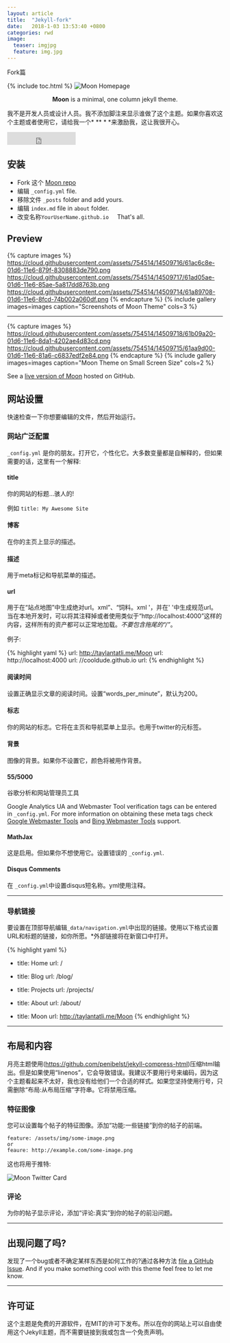 ```yaml
---
layout: article
title:  "Jekyll-fork"
date:   2018-1-03 13:53:40 +0800
categories: rwd
image:
  teaser: imgjpg
  feature: img.jpg
---
```

Fork篇

{% include toc.html %}
![Moon Homepage](https://cloud.githubusercontent.com/assets/754514/14509720/61c61058-01d6-11e6-93ab-0918515ecd56.png)    
    
<center><b>Moon</b> is a minimal, one column jekyll theme.</center>
     
 我不是开发人员或设计人员。我不添加脚注来显示谁做了这个主题。如果你喜欢这个主题或者使用它，请给我一个* ** * *来激励我，这让我很开心。
<iframe src="https://ghbtns.com/github-btn.html?user=TaylanTatli&repo=Moon&type=star&count=true&size=large" frameborder="0" scrolling="0" width="160px" height="30px"></iframe>    
      
## 安装
* Fork 这个 [Moon repo](https://github.com/TaylanTatli/Moon/fork)
* 编辑 `_config.yml` file.
* 移除文件 `_posts` folder and add yours.
* 编辑 `index.md` file in `about` folder.
* 改变名称`YourUserName.github.io`     
That's all.

## Preview

{% capture images %}
	https://cloud.githubusercontent.com/assets/754514/14509716/61ac6c8e-01d6-11e6-879f-8308883de790.png
	https://cloud.githubusercontent.com/assets/754514/14509717/61ad05ae-01d6-11e6-85ae-5a817dd8763b.png
	https://cloud.githubusercontent.com/assets/754514/14509714/61a89708-01d6-11e6-8fcd-74b002a060df.png
{% endcapture %}
{% include gallery images=images caption="Screenshots of Moon Theme" cols=3 %}

---

{% capture images %}
	https://cloud.githubusercontent.com/assets/754514/14509718/61b09a20-01d6-11e6-8da1-4202ae4d83cd.png
	https://cloud.githubusercontent.com/assets/754514/14509715/61aa9d00-01d6-11e6-81a6-c6837edf2e84.png
{% endcapture %}
{% include gallery images=images caption="Moon Theme on Small Screen Size" cols=2 %}      
      
See a [live version of Moon](http://taylantatli.github.io/Moon) hosted on GitHub.      

## 网站设置
快速检查一下你想要编辑的文件，然后开始运行。

### 网站广泛配置
`_config.yml` 是你的朋友。打开它，个性化它。大多数变量都是自解释的，但如果需要的话，这里有一个解释:
#### title

你的网站的标题…骇人的!

例如 `title: My Awesome Site`

#### 博客

在你的主页上显示的描述。

####  描述
用于meta标记和导航菜单的描述。

#### url

用于在“站点地图”中生成绝对url。xml”、“饲料。xml '，并在' '中生成规范url。当在本地开发时，可以将其注释掉或者使用类似于“http://localhost:4000”这样的内容，这样所有的资产都可以正常地加载。*不要包含拖尾的“/”*。

例子:

{% highlight yaml %}
url: http://taylantatli.me/Moon
url: http://localhost:4000
url: //cooldude.github.io
url:
{% endhighlight %}

#### 阅读时间

设置正确显示文章的阅读时间。设置“words_per_minute”，默认为200。

#### 标志
你的网站的标志。它将在主页和导航菜单上显示。也用于twitter的元标签。

#### 背景
图像的背景。如果你不设置它，颜色将被用作背景。

#### 55/5000  
谷歌分析和网站管理员工具

Google Analytics UA and Webmaster Tool verification tags can be entered in `_config.yml`. For more information on obtaining these meta tags check [Google Webmaster Tools](http://support.google.com/webmasters/bin/answer.py?hl=en&answer=35179) and [Bing Webmaster Tools](https://ssl.bing.com/webmaster/configure/verify/ownership) support.

#### MathJax
这是启用。但如果你不想使用它。设置错误的 `_config.yml`.

#### Disqus Comments

在 `_config.yml`中设置disqus短名称。yml使用注释。

---

### 导航链接

要设置在顶部导航编辑`_data/navigation.yml`中出现的链接。使用以下格式设置URL和标题的链接，如你所愿。*外部链接将在新窗口中打开。

{% highlight yaml %}
- title: Home
  url: /

- title: Blog
  url: /blog/

- title: Projects
  url: /projects/

- title: About
  url: /about/

- title: Moon
  url: http://taylantatli.me/Moon
{% endhighlight %}

---

## 布局和内容

月亮主题使用(https://github.com/penibelst/jekyll-compress-html)压缩html输出。但是如果使用“linenos”，它会导致错误。我建议不要用行号来编码，因为这个主题看起来不太好，我也没有给他们一个合适的样式。如果您坚持使用行号，只需删除“布局:从布局压缩”字符串。它将禁用压缩。

### 特征图像

您可以设置每个帖子的特征图像。添加“功能:一些链接”到你的帖子的前端。

```
feature: /assets/img/some-image.png
or
feaure: http://example.com/some-image.png
```    
 这也将用于推特:

![Moon Twitter Card](https://cloud.githubusercontent.com/assets/754514/14509719/61c5751c-01d6-11e6-8c29-ce8ccad149bf.png)

### 评论
为你的帖子显示评论，添加“评论:真实”到你的帖子的前沿问题。

---

## 出现问题了吗?

发现了一个bug或者不确定某样东西是如何工作的?通过各种方法 [file a GitHub Issue](https://github.com/TaylanTatli/Moon/issues/new). And if you make something cool with this theme feel free to let me know.

---

## 许可证

这个主题是免费的开源软件，在MIT的许可下发布。所以在你的网站上可以自由使用这个Jekyll主题，而不需要链接到我或包含一个免责声明。

